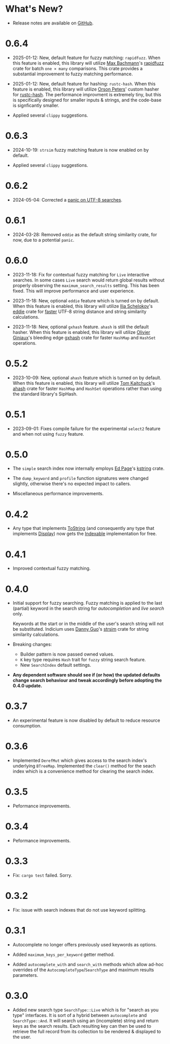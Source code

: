 # What's New?

* Release notes are available on
  [GitHub](https://github.com/leontoeides/indicium/releases).

# 0.6.4

* 2025-01-12: New, default feature for fuzzy matching: `rapidfuzz`. When this
  feature is enabled, this library will utilize
  [Max Bachmann](https://crates.io/users/maxbachmann)'s
  [rapidfuzz](https://crates.io/crates/rapidfuzz) crate for batch `one × many`
  comparisons. This crate provides a substantial improvement to fuzzy matching
  performance.

* 2025-01-12: New, default feature for hashing: `rustc-hash`. When this
  feature is enabled, this library will utilize
  [Orson Peters](https://github.com/orlp)'
  custom hasher for [rustc-hash](https://crates.io/crates/rustc-hash). The
  performance improvment is extremely tiny, but this is specifically designed
  for smaller inputs & strings, and the code-base is signficantly smaller.

* Applied several `clippy` suggestions.

# 0.6.3

* 2024-10-19: `strsim` fuzzy matching feature is now enabled on by default.

* Applied several `clippy` suggestions.

# 0.6.2

* 2024-05-04: Corrected a [panic on UTF-8
  searches](https://github.com/leontoeides/indicium/issues/2).

# 0.6.1

* 2024-03-28: Removed `eddie` as the default string similarity crate, for now,
  due to a potential `panic`.

# 0.6.0

* 2023-11-18: Fix for contextual fuzzy matching for `Live` interactive searches.
  In some cases `Live` search would return global results without properly
  observing the `maximum_search_results` setting. This has been fixed. This will
  improve performance and user experience.

* 2023-11-18: New, optional `eddie` feature which is turned on by default. When
  this feature is enabled, this library will utilize
  [Ilia Schelokov](https://github.com/thaumant)'s
  [eddie](https://lib.rs/crates/eddie) crate for
  [faster](https://github.com/thaumant/eddie/blob/master/benchmarks.md)
  UTF-8 string distance and string similarity calculations.

* 2023-11-18: New, optional `gxhash` feature. `ahash` is still the default
  hasher. When this feature is enabled, this library will utilize
  [Olivier Giniaux](https://github.com/ogxd)'s bleeding edge
  [gxhash](https://lib.rs/crates/gxhash) crate for faster `HashMap` and
  `HashSet` operations.

# 0.5.2

* 2023-10-09: New, optional `ahash` feature which is turned on by default. When
  this feature is enabled, this library will utilize
  [Tom Kaitchuck](https://crates.io/users/tkaitchuck)'s
  [ahash](https://lib.rs/crates/ahash) crate for faster `HashMap` and `HashSet`
  operations rather than using the standard library's SipHash.

# 0.5.1

* 2023-09-01: Fixes compile failure for the experimental `select2` feature and
  when not using `fuzzy` feature.

# 0.5.0

* The `simple` search index now internally employs
  [Ed Page](https://github.com/epage)'s
  [kstring](https://crates.io/crates/kstring)
  crate.

* The `dump_keyword` and `profile` function signatures were changed
  slightly, otherwise there's no expected impact to callers.

* Miscellaneous performance improvements.

# 0.4.2

* Any type that implements
  [ToString](https://doc.rust-lang.org/std/string/trait.ToString.html) (and
  consequently any type that implements
  [Display](https://doc.rust-lang.org/std/fmt/trait.Display.html))
  now gets the
  [Indexable](https://docs.rs/indicium/latest/indicium/simple/trait.Indexable.html)
  implementation for free.

# 0.4.1

* Improved contextual fuzzy matching.

# 0.4.0

* Initial support for fuzzy searching. Fuzzy matching is applied to the last
  (partial) keyword in the search string for _autocompletion_ and _live search_
  only.

  Keywords at the start or in the middle of the user's search string will not be
  substituted. Indicium uses [Danny Guo](https://github.com/dguo)'s
  [strsim](https://crates.io/crates/strsim) crate for string similarity
  calculations.

* Breaking changes:
	* Builder pattern is now passed owned values.
	* `K` key type requires `Hash` trait for `fuzzy` string search feature.
	* New `SearchIndex` default settings.

* **Any dependent software should see if (or how) the updated defaults change
  search behaviour and tweak accordingly before adopting the 0.4.0 update.**

# 0.3.7

* An experimental feature is now disabled by default to reduce resource
  consumption.

# 0.3.6

* Implemented `DerefMut` which gives access to the search index's underlying
  `BTreeMap`. Implemented the `clear()` method for the seach index which is a
  convenience method for clearing the search index.

# 0.3.5

* Peformance improvements.

# 0.3.4

* Peformance improvements.

# 0.3.3

* Fix: `cargo test` failed. Sorry.

# 0.3.2

* Fix: issue with search indexes that do not use keyword splitting.

# 0.3.1

* Autocomplete no longer offers previously used keywords as options.

* Added `maximum_keys_per_keyword` getter method.

* Added `autocomplete_with` and `search_with` methods which allow ad-hoc
  overrides of the `AutocompleteType`/`SearchType` and maximum results
  parameters.

# 0.3.0

* Added new search type `SearchType::Live` which is for "search as you type"
  interfaces. It is sort of a hybrid between `autocomplete` and
  `SearchType::And`. It will search using an (incomplete) string and return keys
  as the search results. Each resulting key can then be used to retrieve the
  full record from its collection to be rendered & displayed to the user.